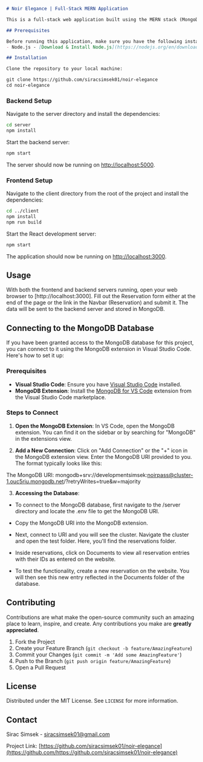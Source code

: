

```markdown
# Noir Elegance | Full-Stack MERN Application

This is a full-stack web application built using the MERN stack (MongoDB, Express.js, React, Node.js). It includes a user form that sends data to a MongoDB database.

## Prerequisites

Before running this application, make sure you have the following installed:
- Node.js - [Download & Install Node.js](https://nodejs.org/en/download/) and the npm package manager.

## Installation

Clone the repository to your local machine:

git clone https://github.com/siracsimsek01/noir-elegance
cd noir-elegance
```

### Backend Setup

Navigate to the server directory and install the dependencies:

```bash
cd server
npm install
```

Start the backend server:

```bash
npm start
```

The server should now be running on [http://localhost:5000](http://localhost:5050).

### Frontend Setup

Navigate to the client directory from the root of the project and install the dependencies:

```bash
cd ../client
npm install
npm run build
```

Start the React development server:

```bash
npm start
```

The application should now be running on [http://localhost:3000](http://localhost:3000).

## Usage

With both the frontend and backend servers running, open your web browser to [http://localhost:3000]. Fill out the Reservation form either at the end of the page or the link in the Navbar (Reservation) and submit it. The data will be sent to the backend server and stored in MongoDB.

## Connecting to the MongoDB Database

If you have been granted access to the MongoDB database for this project, you can connect to it using the MongoDB extension in Visual Studio Code. Here's how to set it up:

### Prerequisites

- **Visual Studio Code**: Ensure you have [Visual Studio Code](https://code.visualstudio.com/download) installed.
- **MongoDB Extension**: Install the [MongoDB for VS Code](https://marketplace.visualstudio.com/items?itemName=mongodb.mongodb-vscode) extension from the Visual Studio Code marketplace.

### Steps to Connect

1. **Open the MongoDB Extension**: In VS Code, open the MongoDB extension. You can find it on the sidebar or by searching for "MongoDB" in the extensions view.

2. **Add a New Connection**: Click on "Add Connection" or the "+" icon in the MongoDB extension view. Enter the MongoDB URI provided to you. The format typically looks like this:

The MongoDB URI: mongodb+srv://developmentsimsek:noirpass@cluster-1.ouc5riu.mongodb.net/?retryWrites=true&w=majority

3. **Accessing the Database**:

- To connect to the MongoDB database, first navigate to the /server directory and locate the .env file to get the MongoDB URI.

- Copy the MongoDB URI into the MongoDB extension.
  
- Next, connect to URI and you will see the cluster. Navigate the cluster and open the test folder. Here, you'll find the reservations folder.

- Inside reservations, click on Documents to view all reservation entries with their IDs as entered on the website.

- To test the functionality, create a new reservation on the website. You will then see this new entry reflected in the Documents folder of the database.


## Contributing

Contributions are what make the open-source community such an amazing place to learn, inspire, and create. Any contributions you make are **greatly appreciated**.

1. Fork the Project
2. Create your Feature Branch (`git checkout -b feature/AmazingFeature`)
3. Commit your Changes (`git commit -m 'Add some AmazingFeature'`)
4. Push to the Branch (`git push origin feature/AmazingFeature`)
5. Open a Pull Request

## License

Distributed under the MIT License. See `LICENSE` for more information.

## Contact

Sirac Simsek - [siracsimsek01@gmail.com](mailto:siracsimsek01@gmail.com)

Project Link: [https://github.com/siracsimsek01/noir-elegance](https://github.com/https://github.com/siracsimsek01/noir-elegance)
